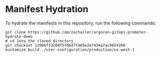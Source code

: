 # Manifest Hydration

To hydrate the manifests in this repository, run the following commands:

```shell
git clone https://github.com/zachaller/argocon-gitops-promoter-hydrate-demo
# cd into the cloned directory
git checkout 1200bf33200f5f0bd7f465e2e7434a7ac9654266
kustomize build ./user-configuration/production/us-west-1
```
